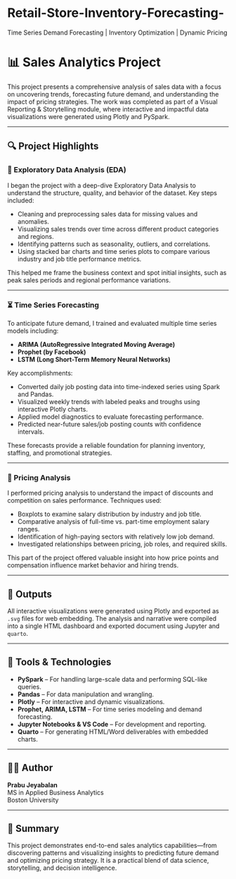 # Retail-Store-Inventory-Forecasting-

Time Series Demand Forecasting | Inventory Optimization | Dynamic Pricing

# 📊 Sales Analytics Project

This project presents a comprehensive analysis of sales data with a focus on uncovering trends, forecasting future demand, and understanding the impact of pricing strategies. The work was completed as part of a Visual Reporting & Storytelling module, where interactive and impactful data visualizations were generated using Plotly and PySpark.

---

## 🔍 Project Highlights

### 🧠 Exploratory Data Analysis (EDA)

I began the project with a deep-dive Exploratory Data Analysis to understand the structure, quality, and behavior of the dataset. Key steps included:

- Cleaning and preprocessing sales data for missing values and anomalies.
- Visualizing sales trends over time across different product categories and regions.
- Identifying patterns such as seasonality, outliers, and correlations.
- Using stacked bar charts and time series plots to compare various industry and job title performance metrics.

This helped me frame the business context and spot initial insights, such as peak sales periods and regional performance variations.

---

### ⏳ Time Series Forecasting

To anticipate future demand, I trained and evaluated multiple time series models including:

- **ARIMA (AutoRegressive Integrated Moving Average)**
- **Prophet (by Facebook)**
- **LSTM (Long Short-Term Memory Neural Networks)**

Key accomplishments:

- Converted daily job posting data into time-indexed series using Spark and Pandas.
- Visualized weekly trends with labeled peaks and troughs using interactive Plotly charts.
- Applied model diagnostics to evaluate forecasting performance.
- Predicted near-future sales/job posting counts with confidence intervals.

These forecasts provide a reliable foundation for planning inventory, staffing, and promotional strategies.

---

### 💸 Pricing Analysis

I performed pricing analysis to understand the impact of discounts and competition on sales performance. Techniques used:

- Boxplots to examine salary distribution by industry and job title.
- Comparative analysis of full-time vs. part-time employment salary ranges.
- Identification of high-paying sectors with relatively low job demand.
- Investigated relationships between pricing, job roles, and required skills.

This part of the project offered valuable insight into how price points and compensation influence market behavior and hiring trends.

---

## 📂 Outputs

All interactive visualizations were generated using Plotly and exported as `.svg` files for web embedding. The analysis and narrative were compiled into a single HTML dashboard and exported document using Jupyter and `quarto`.

---

## 🧰 Tools & Technologies

- **PySpark** – For handling large-scale data and performing SQL-like queries.
- **Pandas** – For data manipulation and wrangling.
- **Plotly** – For interactive and dynamic visualizations.
- **Prophet, ARIMA, LSTM** – For time series modeling and demand forecasting.
- **Jupyter Notebooks & VS Code** – For development and reporting.
- **Quarto** – For generating HTML/Word deliverables with embedded charts.

---

## 🙋‍♂️ Author

**Prabu Jeyabalan**  
MS in Applied Business Analytics  
Boston University

---

## 📌 Summary

This project demonstrates end-to-end sales analytics capabilities—from discovering patterns and visualizing insights to predicting future demand and optimizing pricing strategy. It is a practical blend of data science, storytelling, and decision intelligence.


